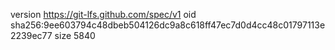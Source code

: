 version https://git-lfs.github.com/spec/v1
oid sha256:9ee603794c48dbeb504126dc9a8c618ff47ec7d0d4cc48c01797113e2239ec77
size 5840
